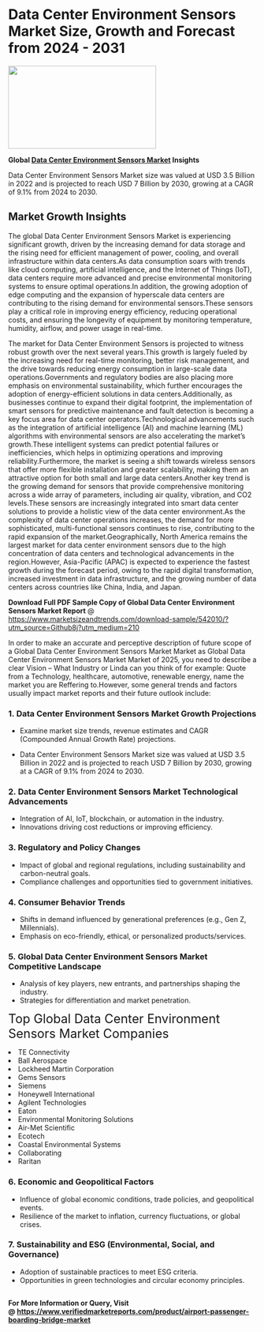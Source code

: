 <H1>Data Center Environment Sensors Market Size, Growth and Forecast from 2024 - 2031</H1><img class="aligncenter size-medium wp-image-584254" src="https://thirdeyenews.in/wp-content/uploads/2024/09/Global-Market-Research-300x168.jpeg" alt="" width="300" height="168" /><p><strong>Global&nbsp;<a href="https://www.marketsizeandtrends.com/download-sample/542010/?utm_source=Github8j?utm_medium=210">Data Center Environment Sensors Market</a> Insights</strong></p><p>Data Center Environment Sensors Market size was valued at USD 3.5 Billion in 2022 and is projected to reach USD 7 Billion by 2030, growing at a CAGR of 9.1% from 2024 to 2030.</p><p><h2>Market Growth Insights</h2> <p>The global Data Center Environment Sensors Market is experiencing significant growth, driven by the increasing demand for data storage and the rising need for efficient management of power, cooling, and overall infrastructure within data centers.As data consumption soars with trends like cloud computing, artificial intelligence, and the Internet of Things (IoT), data centers require more advanced and precise environmental monitoring systems to ensure optimal operations.In addition, the growing adoption of edge computing and the expansion of hyperscale data centers are contributing to the rising demand for environmental sensors.These sensors play a critical role in improving energy efficiency, reducing operational costs, and ensuring the longevity of equipment by monitoring temperature, humidity, airflow, and power usage in real-time.</p> <p>The market for Data Center Environment Sensors is projected to witness robust growth over the next several years.This growth is largely fueled by the increasing need for real-time monitoring, better risk management, and the drive towards reducing energy consumption in large-scale data operations.Governments and regulatory bodies are also placing more emphasis on environmental sustainability, which further encourages the adoption of energy-efficient solutions in data centers.Additionally, as businesses continue to expand their digital footprint, the implementation of smart sensors for predictive maintenance and fault detection is becoming a key focus area for data center operators.Technological advancements such as the integration of artificial intelligence (AI) and machine learning (ML) algorithms with environmental sensors are also accelerating the market’s growth.These intelligent systems can predict potential failures or inefficiencies, which helps in optimizing operations and improving reliability.Furthermore, the market is seeing a shift towards wireless sensors that offer more flexible installation and greater scalability, making them an attractive option for both small and large data centers.Another key trend is the growing demand for sensors that provide comprehensive monitoring across a wide array of parameters, including air quality, vibration, and CO2 levels.These sensors are increasingly integrated into smart data center solutions to provide a holistic view of the data center environment.As the complexity of data center operations increases, the demand for more sophisticated, multi-functional sensors continues to rise, contributing to the rapid expansion of the market.Geographically, North America remains the largest market for data center environment sensors due to the high concentration of data centers and technological advancements in the region.However, Asia-Pacific (APAC) is expected to experience the fastest growth during the forecast period, owing to the rapid digital transformation, increased investment in data infrastructure, and the growing number of data centers across countries like China, India, and Japan.</p> <p><span class=""><strong>Download Full PDF Sample Copy of Global Data Center Environment Sensors Market Report</strong> @ <a href="https://www.marketsizeandtrends.com/download-sample/542010/?utm_source=Github8j?utm_medium=210" target="_blank">https://www.marketsizeandtrends.com/download-sample/542010/?utm_source=Github8j?utm_medium=210</a></span></p><p>In order to make an accurate and perceptive description of future scope of a Global&nbsp;Data Center Environment Sensors Market Market as Global&nbsp;Data Center Environment Sensors Market Market of 2025, you need to describe a clear Vision &ndash; What Industry or Linda can you think of for example: Quote from a Technology, healthcare, automotive, renewable energy, name the market you are Reffering to.However, some general trends and factors usually impact market reports and their future outlook include:</p><h3>1.&nbsp;<strong>Data Center Environment Sensors Market Growth Projections</strong></h3><ul><li>Examine market size trends, revenue estimates and CAGR (Compounded Annual Growth Rate) projections.</li><li><p>Data Center Environment Sensors Market size was valued at USD 3.5 Billion in 2022 and is projected to reach USD 7 Billion by 2030, growing at a CAGR of 9.1% from 2024 to 2030.</p></li></ul><h3>2.&nbsp;<strong>Data Center Environment Sensors Market Technological Advancements</strong></h3><ul><li>Integration of AI, IoT, blockchain, or automation in the industry.</li><li>Innovations driving cost reductions or improving efficiency.</li></ul><h3>3.&nbsp;<strong>Regulatory and Policy Changes</strong></h3><ul><li>Impact of global and regional regulations, including sustainability and carbon-neutral goals.</li><li>Compliance challenges and opportunities tied to government initiatives.</li></ul><h3>4.&nbsp;<strong>Consumer Behavior Trends</strong></h3><ul><li>Shifts in demand influenced by generational preferences (e.g., Gen Z, Millennials).</li><li>Emphasis on eco-friendly, ethical, or personalized products/services.</li></ul><h3>5.&nbsp;<strong>Global Data Center Environment Sensors Market Competitive Landscape</strong></h3><ul><li>Analysis of key players, new entrants, and partnerships shaping the industry.</li><li>Strategies for differentiation and market penetration.</li></ul><p data-pm-slice="1 1 []"><span style="color: inherit; font-family: inherit; font-size: 25px;">Top Global Data Center Environment Sensors Market Companies</span></p><div class="" data-test-id=""><p><li>TE Connectivity</li><li> Ball Aerospace</li><li> Lockheed Martin Corporation</li><li> Gems Sensors</li><li> Siemens</li><li> Honeywell International</li><li> Agilent Technologies</li><li> Eaton</li><li> Environmental Monitoring Solutions</li><li> Air-Met Scientific</li><li> Ecotech</li><li> Coastal Environmental Systems</li><li> Collaborating</li><li> Raritan</li></p></div><h3>6.&nbsp;<strong>Economic and Geopolitical Factors</strong></h3><ul><li>Influence of global economic conditions, trade policies, and geopolitical events.</li><li>Resilience of the market to inflation, currency fluctuations, or global crises.</li></ul><h3>7.&nbsp;<strong>Sustainability and ESG (Environmental, Social, and Governance)</strong></h3><ul><li>Adoption of sustainable practices to meet ESG criteria.</li><li>Opportunities in green technologies and circular economy principles.</li></ul><h2><strong style="font-size: 14px;">For More Information or Query, Visit @&nbsp;</strong><a style="background-color: #ffffff; font-size: 14px;" href="https://www.marketsizeandtrends.com/report/data-center-environment-sensors-market/" target="_blank">https://www.verifiedmarketreports.com/product/airport-passenger-boarding-bridge-market</a></h2>